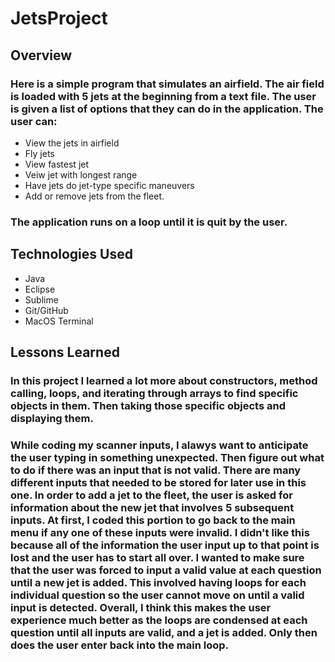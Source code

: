 # JetsProject

## Overview
### Here is a simple program that simulates an airfield. The air field is loaded with 5 jets at the beginning from a text file. The user is given a list of options that they can do in the application. The user can:
 * View the jets in airfield 
 * Fly jets 
 * View fastest jet 
 * Veiw jet with longest range 
 * Have jets do jet-type specific maneuvers
 * Add or remove jets from the fleet.
### The application runs on a loop until it is quit by the user.

## Technologies Used 
* Java
* Eclipse
* Sublime
* Git/GitHub
* MacOS Terminal

## Lessons Learned
### In this project I learned a lot more about constructors, method calling, loops, and iterating through arrays to find specific objects in them. Then taking those specific objects and displaying them.  

### While coding my scanner inputs, I alawys want to anticipate the user typing in something unexpected. Then figure out what to do if there was an input that is not valid. There are many different inputs that needed to be stored for later use in this one. In order to add a jet to the fleet, the user is asked for information about the new jet that involves 5 subsequent inputs. At first, I coded this portion to go back to the main menu if any one of these inputs were invalid. I didn't like this because all of the information the user input up to that point is lost and the user has to start all over. I wanted to make sure that the user was forced to input a valid value at each question until a new jet is added. This involved having loops for each individual question so the user cannot move on until a valid input is detected. Overall, I think this makes the user experience much better as the loops are condensed at each question until all inputs are valid, and a jet is added. Only then does the user enter back into the main loop.
